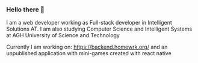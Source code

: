 ### Hello there 👋

I am a web developer working as Full-stack developer in Intelligent Solutions AT. I am also studying Computer Science and Intelligent Systems at AGH University of Science and Technology

Currently I am working on: https://backend.homewrk.org/
and an unpublished application with mini-games created with react native
